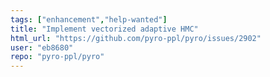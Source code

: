 ```yaml
---
tags: ["enhancement","help-wanted"]
title: "Implement vectorized adaptive HMC"
html_url: "https://github.com/pyro-ppl/pyro/issues/2902"
user: "eb8680"
repo: "pyro-ppl/pyro"
---
```


